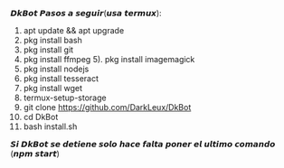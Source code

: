 𝘿𝙠𝘽𝙤𝙩
𝙋𝙖𝙨𝙤𝙨 𝙖 𝙨𝙚𝙜𝙪𝙞𝙧(𝙪𝙨𝙖 𝙩𝙚𝙧𝙢𝙪𝙭):
1) apt update && apt upgrade
2) pkg install bash
3) pkg install git
4) pkg install ffmpeg
5). pkg install imagemagick
6) pkg install nodejs
7) pkg install tesseract
8) pkg install wget
9) termux-setup-storage
10) git clone https://github.com/DarkLeux/DkBot
11) cd DkBot
12) bash install.sh

𝙎𝙞 𝘿𝙠𝘽𝙤𝙩 𝙨𝙚 𝙙𝙚𝙩𝙞𝙚𝙣𝙚 𝙨𝙤𝙡𝙤 𝙝𝙖𝙘𝙚 𝙛𝙖𝙡𝙩𝙖 𝙥𝙤𝙣𝙚𝙧 𝙚𝙡 𝙪𝙡𝙩𝙞𝙢𝙤 𝙘𝙤𝙢𝙖𝙣𝙙𝙤 (𝙣𝙥𝙢 𝙨𝙩𝙖𝙧𝙩)
